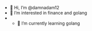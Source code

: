 - 👋 Hi, I’m @damnadam12
- 👀 I’m interested in finance and golang
- - 🌱 I’m currently learning golang



<!---
damnadam12/damnadam12 is a ✨ special ✨ repository because its `README.md` (this file) appears on your GitHub profile.
You can click the Preview link to take a look at your changes.
--->
